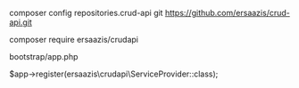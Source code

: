 composer config repositories.crud-api git https://github.com/ersaazis/crud-api.git

composer require ersaazis/crudapi


bootstrap/app.php

$app->register(ersaazis\crudapi\ServiceProvider::class);
